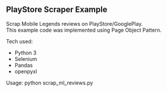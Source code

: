 ## PlayStore Scraper Example
Scrap Mobile Legends reviews on PlayStore/GooglePlay. <br>
This example code was implemented using Page Object Pattern.

Tech used:
- Python 3
- Selenium
- Pandas
- openpyxl

Usage: python scrap_ml_reviews.py